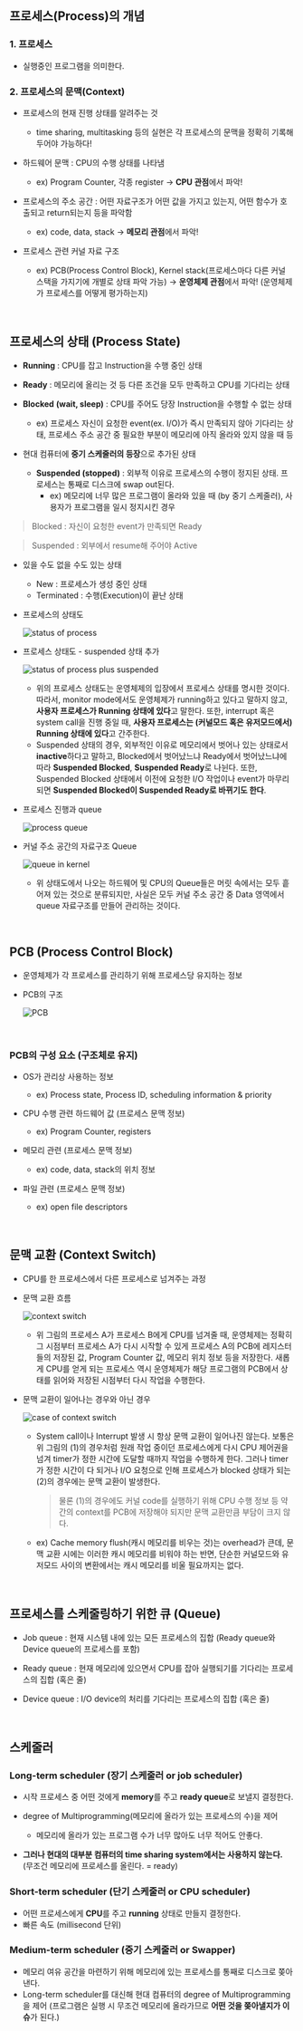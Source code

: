 ## 프로세스(Process)의 개념

### 1. 프로세스

* 실행중인 프로그램을 의미한다.

###  2. 프로세스의 문맥(Context)

* 프로세스의 현재 진행 상태를 알려주는 것
  * time sharing, multitasking 등의 실현은 각 프로세스의 문맥을 정확히 기록해두어야 가능하다!

* 하드웨어 문맥 : CPU의 수행 상태를 나타냄
  * ex) Program Counter, 각종 register → **CPU 관점**에서 파악!

* 프로세스의 주소 공간 : 어떤 자료구조가 어떤 값을 가지고 있는지, 어떤 함수가 호출되고 return되는지 등을 파악함
  * ex) code, data, stack → **메모리 관점**에서 파악!

* 프로세스 관련 커널 자료 구조
  * ex) PCB(Process Control Block), Kernel stack(프로세스마다 다른 커널 스택을 가지기에 개별로 상태 파악 가능) → **운영체제 관점**에서 파악! (운영체제가 프로세스를 어떻게 평가하는지)

​     

## 프로세스의 상태 (Process State)

* **Running** : CPU를 잡고 Instruction을 수행 중인 상태

* **Ready** : 메모리에 올리는 것 등 다른 조건을 모두 만족하고 CPU를 기다리는 상태

* **Blocked** **(wait, sleep)** : CPU를 주어도 당장 Instruction을 수행할 수 없는 상태
  * ex) 프로세스 자신이 요청한 event(ex. I/O)가 즉시 만족되지 않아 기다리는 상태, 프로세스 주소 공간 중 필요한 부분이 메모리에 아직 올라와 있지 않을 때 등

* 현대 컴퓨터에 **중기 스케줄러의 등장**으로 추가된 상태
  * **Suspended (stopped)** : 외부적 이유로 프로세스의 수행이 정지된 상태. 프로세스는 통째로 디스크에 swap out된다. 
    * ex) 메모리에 너무 많은 프로그램이 올라와 있을 때 (by 중기 스케줄러), 사용자가 프로그램을 일시 정지시킨 경우 

> Blocked : 자신이 요청한 event가 만족되면 Ready

> Suspended : 외부에서 resume해 주어야 Active

* 있을 수도 없을 수도 있는 상태
  * New : 프로세스가 생성 중인 상태
  * Terminated : 수행(Execution)이 끝난 상태

* 프로세스의 상태도

  ![status of process](../image/os_img/status_of_process.png)

* 프로세스 상태도 - suspended 상태 추가

  ![status of process plus suspended](../image/os_img/state_of_process_susp.png)
  * 위의 프로세스 상태도는 운영체제의 입장에서 프로세스 상태를 명시한 것이다. 따라서, monitor mode에서도 운영체제가 running하고 있다고 말하지 않고, **사용자 프로세스가 Running 상태에 있다**고 말한다. 또한, interrupt 혹은 system call을 진행 중일 때, **사용자 프로세스는 (커널모드 혹은 유저모드에서) Running 상태에 있다**고 간주한다.
  * Suspended 상태의 경우, 외부적인 이유로 메모리에서 벗어나 있는 상태로서 **inactive**하다고 말하고, Blocked에서 벗어났느냐 Ready에서 벗어났느냐에 따라 **Suspended Blocked**, **Suspended Ready**로 나뉜다. 또한, Suspended Blocked 상태에서 이전에 요청한 I/O 작업이나 event가 마무리되면 **Suspended Blocked이 Suspended Ready로 바뀌기도 한다**.

* 프로세스 진행과 queue

  ![process queue](../image/os_img/process_queue.png)

* 커널 주소 공간의 자료구조 Queue

  ![queue in kernel](../image/os_img/kernel_queue.png)
  * 위 상태도에서 나오는 하드웨어 및 CPU의 Queue들은 머릿 속에서는 모두 흩어져 있는 것으로 분류되지만, 사실은 모두 커널 주소 공간 중 Data 영역에서 queue 자료구조를 만들어 관리하는 것이다.

​    

## PCB (Process Control Block)

* 운영체제가 각 프로세스를 관리하기 위해 프로세스당 유지하는 정보

* PCB의 구조

  ![PCB](../image/os_img/PCB.png)

​    

### PCB의 구성 요소 (구조체로 유지)

* OS가 관리상 사용하는 정보
  * ex) Process state, Process ID, scheduling information & priority

* CPU 수행 관련 하드웨어 값 (프로세스 문맥 정보)
  * ex) Program Counter, registers

* 메모리 관련 (프로세스 문맥 정보)
  * ex) code, data, stack의 위치 정보

* 파일 관련 (프로세스 문맥 정보)
  * ex) open file descriptors

​    

## 문맥 교환 (Context Switch)

* CPU를 한 프로세스에서 다른 프로세스로 넘겨주는 과정

* 문맥 교환 흐름

  ![context switch](../image/os_img/context_switch.png)
  * 위 그림의 프로세스 A가 프로세스 B에게 CPU를 넘겨줄 때, 운영체제는 정확히 그 시점부터 프로세스 A가 다시 시작할 수 있게 프로세스 A의 PCB에 레지스터들의 저장된 값, Program Counter 값, 메모리 위치 정보 등을 저장한다. 새롭게 CPU를 얻게 되는 프로세스 역시 운영체제가 해당 프로그램의 PCB에서 상태를 읽어와 저장된 시점부터 다시 작업을 수행한다.

* 문맥 교환이 일어나는 경우와 아닌 경우

  ![case of context switch](../image/os_img/case_of_context_switch.png)
  * System call이나 Interrupt 발생 시 항상 문맥 교환이 일어나진 않는다. 보통은 위 그림의 (1)의 경우처럼 원래 작업 중이던 프로세스에게 다시 CPU 제어권을 넘겨 timer가 정한 시간에 도달할 때까지 작업을 수행하게 한다. 그러나 timer가 정한 시간이 다 되거나 I/O 요청으로 인해 프로세스가 blocked 상태가 되는 (2)의 경우에는 문맥 교환이 발생한다.

    > 물론 (1)의 경우에도 커널 code를 실행하기 위해 CPU 수행 정보 등 약간의 context를 PCB에 저장해야 되지만 문맥 교환만큼 부담이 크지 않다.

  * ex) Cache memory flush(캐시 메모리를 비우는 것)는 overhead가 큰데, 문맥 교환 시에는 이러한 캐시 메모리를 비워야 하는 반면, 단순한 커널모드와 유저모드 사이의 변환에서는 캐시 메모리를 비울 필요까지는 없다.

​    

## 프로세스를 스케줄링하기 위한 큐 (Queue)

* Job queue : 현재 시스템 내에 있는 모든 프로세스의 집합 (Ready queue와 Device queue의 프로세스를 포함)

* Ready queue : 현재 메모리에 있으면서 CPU를 잡아 실행되기를 기다리는 프로세스의 집합 (혹은 줄)

* Device queue : I/O device의 처리를 기다리는 프로세스의 집합 (혹은 줄)

​    

## 스케줄러

### Long-term scheduler (장기 스케줄러 or job scheduler)

* 시작 프로세스 중 어떤 것에게 **memory**를 주고 **ready queue**로 보낼지 결정한다.

* degree of Multiprogramming(메모리에 올라가 있는 프로세스의 수)을 제어
  * 메모리에 올라가 있는 프로그램 수가 너무 많아도 너무 적어도 안좋다.

* **그러나 현대의 대부분 컴퓨터의 time sharing system에서는 사용하지 않는다.** (무조건 메모리에 프로세스를 올린다. = ready)

### Short-term scheduler (단기 스케줄러 or CPU scheduler)

* 어떤 프로세스에게 **CPU**를 주고 **running** 상태로 만들지 결정한다. 
* 빠른 속도 (millisecond 단위)

### Medium-term scheduler (중기 스케줄러 or Swapper)

* 메모리 여유 공간을 마련하기 위해 메모리에 있는 프로세스를 통째로 디스크로 쫒아낸다.
* Long-term scheduler를 대신해 현대 컴퓨터의 degree of Multiprogramming을 제어 (프로그램은 실행 시 무조건 메모리에 올라가므로 **어떤 것을 쫒아낼지가 이슈**가 된다.)

